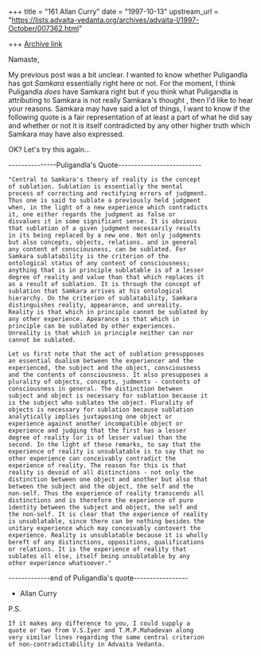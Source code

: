 +++
title = "161 Allan Curry"
date = "1997-10-13"
upstream_url = "https://lists.advaita-vedanta.org/archives/advaita-l/1997-October/007362.html"

+++
[Archive link](https://lists.advaita-vedanta.org/archives/advaita-l/1997-October/007362.html)

Namaste,

My previous post was a bit unclear. I wanted to know whether Puligandla
has got *Samkara* essentially right here or not.  For the moment, I think
Puligandla *does* have Samkara right but if you think what Puligandla is
attributing to Samkara is not really Samkara's thought , then I'd like to
hear your reasons.  Samkara may have said a lot of things, I want to
know if the following quote is a fair representation of at least a part
of what he did say and whether or not it is itself contradicted by any
other higher truth which Samkara may have also expressed.

OK?  Let's try this again...


---------------Puligandla's Quote--------------------------

    "Central to Samkara's theory of reality is the concept
    of sublation. Sublation is essentially the mental
    process of correcting and rectifying errors of judgment.
    Thus one is said to sublate a previously held judgment
    when, in the light of a new experience which contradicts
    it, one either regards the judgment as false or
    disvalues it in some significant sense. It is obvious
    that sublation of a given judgment necessarily results
    in its being replaced by a new one. Not only judgments
    but also concepts, objects, relations. and in general
    any content of consciousness, can be sublated. For
    Samkara sublatability is the criterion of the
    ontological status of any content of consciousness;
    anything that is in principle sublatable is of a lesser
    degree of reality and value than that which replaces it
    as a result of sublation. It is through the concept of
    sublation that Samkara arrives at his ontological
    hierarchy. On the criterion of sublatability, Samkara
    distinguishes reality, appearance, and unreality.
    Reality is that which in principle cannot be sublated by
    any other experience. Apearance is that which in
    principle can be sublated by other experiences.
    Unreality is that which in principle neither can nor
    cannot be sublated.

    Let us first note that the act of sublation presupposes
    an essential dualism between the experiencer and the
    experienced, the subject and the object, consciousness
    and the contents of consciousness. It also presupposes a
    plurality of objects, concepts, judments - contents of
    consciousness in general. The distinction between
    subject and object is necessary for sublation because it
    is the subject who sublates the object. Plurality of
    objects is necessary for sublation because sublation
    analytically implies juxtaposing one object or
    experience against another incompatible object or
    experience and judging that the first has a lesser
    degree of reality (or is of lesser value) than the
    second. In the light of these remarks, to say that the
    experience of reality is unsublatable is to say that no
    other experience can conceivably contradict the
    experience of reality. The reason for this is that
    reality is devoid of all distinctions - not only the
    distinction between one object and another but also that
    between the subject and the object, the self and the
    non-self. Thus the experience of reality transcends all
    distinctions and is therefore the experience of pure
    identity between the subject and object, the self and
    the non-self. It is clear that the experience of reality
    is unsublatable, since there can be nothing besides the
    unitary experience which may conceivably contovert the
    experience. Reality is unsublatable because it is wholly
    bereft of any distinctions, oppositions, qualifications
    or relations. It is the experience of reality that
    sublates all else, itself being unsublatable by any
    other experience whatsoever."

-------------end of Puligandla's quote-----------------

- Allan Curry

P.S.

    If it makes any difference to you, I could supply a
    quote or two from V.S.Iyer and T.M.P.Mahadevan along
    very similar lines regarding the same central criterion
    of non-contradictability in Advaita Vedanta.

